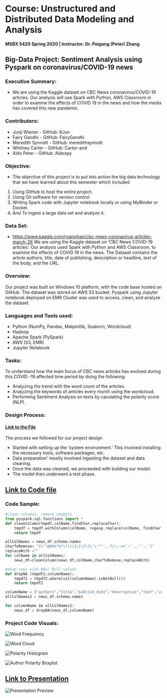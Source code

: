 # Course: Unstructured and Distributed Data Modeling and Analysis
#### MSBX 5420 Spring 2020 | Instructor: Dr. Peigang (Peter) Zhang

## Big-Data Project: Sentiment Analysis using Pyspark on coronavirus/COVID-19 news

### Executive Summary:
* We are using the Kaggle dataset on CBC News coronavirus/COVID-19 articles. Our analysis will use Spark with Python, AWS Classroom in order to examine the effects of COVID 19 in the news and how the media has covered this new pandemic.

### Contributors:
* Junji Wiener - GitHub: 8Jun
* Fairy Gandhi - GitHub: FairyGandhi
* Meredith Synnott - GitHub: meredithsynnott
* Whitney Carter - GitHub: Carter-and
* Aldo Peter - GitHub: Aldospy

### Objective:
* The objective of this project is to put into action the big data technology that we have learned about this semester which included 
1.	Using GitHub to host the entire project.
2.	Using Git software for version control.
3.	Writing Spark code with Jupyter notebook locally or using MyBinder or Docker.
4.	And To ingest a large data set and analyze it.


### Data Set:
* https://www.kaggle.com/ryanxjhan/cbc-news-coronavirus-articles-march-26
We are using the Kaggle dataset on ‘CBC News COVID-19 articles’. Our analysis used Spark with Python and AWS Classroom, to examine the effects of COVID 19 in the news.
The Dataset contains the article authors, title, date of publishing, description or headline, text of the body, and the URL. 

### Overview:
Our project was built on Windows 10 platform, with the code base hosted on GitHub. The dataset was stored on AWS S3 bucket. Pyspark using Jupyter notebook deployed on EMR Cluster was used to access, clean, and analyze the dataset.

### Languages and Tools used:
* Python (NumPy, Pandas, Matplotlib, Seaborn, Wordcloud)
* Hadoop
* Apache Spark (PySpark)
* AWS (S3, EMR)
* Jupyter Notebook

### Tasks:
To understand how the main focus of CBC news articles has evolved during this COVID -19 affected time period by doing the following:
  * Analyzing the trend with the word count of the articles.
  * Analyzing the keywords of articles every month using the wordcloud.
  * Performing Sentiment Analysis on texts by caculating the polarity score (NLP).
  
### Design Process:
#### [Link to the File](https://github.com/MSBX5420/team-mount-elbert/blob/master/Design%2C%20Development%2C%20and%20Test%20document.pdf)
The process we followed for our project design
 * Started with setting up the ‘system environment.’ This involved installing the necessary tools, software packages, etc.
 * Data preparation’ mostly involved ingesting the dataset and data cleaning.
 * Once the data was cleaned, we proceeded with building our model.
 * The model then underwent a test phase.


## [Link to Code file](https://github.com/MSBX5420/team-mount-elbert/blob/master/Project%20Code.ipynb)

### Code Sample:
``` python
#clean columns, remove smybols
from pyspark.sql.functions import *
def cleanColumn(tmpdf,colName,findChar,replaceChar):
    tmpdf = tmpdf.withColumn(colName, regexp_replace(colName, findChar, replaceChar))
    return tmpdf

allColNames = news_df.schema.names
charToRemove= "[\"!@#$%^&*\(\)\{\}\[\]\'\'""',.?/:;-=+`~'...''..']"
replaceWith =""
for colName in allColNames:
    news_df=cleanColumn(news_df,colName,charToRemove,replaceWith)

#drop rows with NAs/ Null values
def dropNA (tmpdf2,columnName):
    tmpdf2 = tmpdf2.where(col(columnName).isNotNull())
    return tmpdf2

columnName = ["authors","title","publish_date","description","text","url"]
allColNames2 = news_df.schema.names

for columnName in allColNames2:
    news_df = dropNA(news_df,columnName)
```

### Project Code Visuals:
![Word Frequency](https://github.com/MSBX5420/team-mount-elbert/blob/master/graph%20images/word%20count.svg)

![Word Cloud](https://github.com/MSBX5420/team-mount-elbert/blob/master/graph%20images/word%20cloud.svg)

![Polarity Histogram](https://github.com/MSBX5420/team-mount-elbert/blob/master/graph%20images/polarity%20hist.svg)

![Author Polarity Boxplot](https://github.com/MSBX5420/team-mount-elbert/blob/master/graph%20images/polarity%20author.svg)

## [Link to Presentation](https://github.com/MSBX5420/team-mount-elbert/blob/master/Presentation%20by%20Team%20Mount%20Albert.pptx)
![Presentation Preview](https://github.com/MSBX5420/team-mount-elbert/blob/master/graph%20images/canvas.png)
